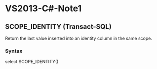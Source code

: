 # VS2013-C#-Note1
<html>
<body>

<h2>SCOPE_IDENTITY (Transact-SQL)</h2>
<p>Return the last value inserted into an identity column in the same scope.

<h3>Syntax</h3>
<p> select SCOPE_IDENTITY()
</body>
</html>
